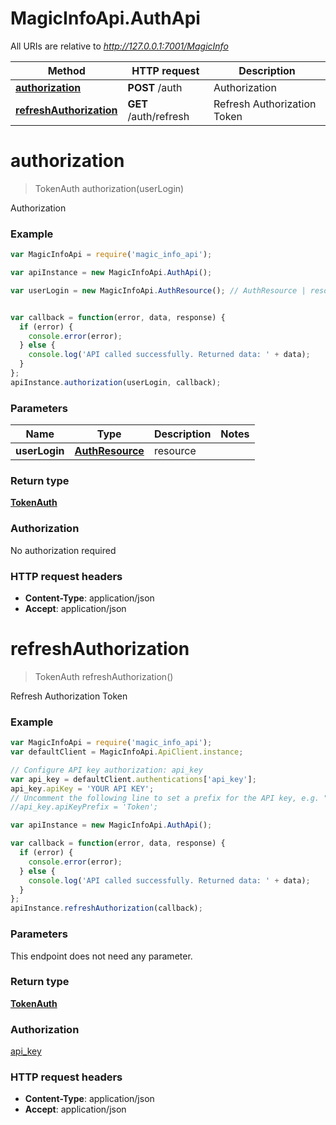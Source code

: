 # MagicInfoApi.AuthApi

All URIs are relative to *http://127.0.0.1:7001/MagicInfo*

Method | HTTP request | Description
------------- | ------------- | -------------
[**authorization**](AuthApi.md#authorization) | **POST** /auth | Authorization
[**refreshAuthorization**](AuthApi.md#refreshAuthorization) | **GET** /auth/refresh | Refresh Authorization Token


<a name="authorization"></a>
# **authorization**
> TokenAuth authorization(userLogin)

Authorization

### Example
```javascript
var MagicInfoApi = require('magic_info_api');

var apiInstance = new MagicInfoApi.AuthApi();

var userLogin = new MagicInfoApi.AuthResource(); // AuthResource | resource


var callback = function(error, data, response) {
  if (error) {
    console.error(error);
  } else {
    console.log('API called successfully. Returned data: ' + data);
  }
};
apiInstance.authorization(userLogin, callback);
```

### Parameters

Name | Type | Description  | Notes
------------- | ------------- | ------------- | -------------
 **userLogin** | [**AuthResource**](AuthResource.md)| resource | 

### Return type

[**TokenAuth**](TokenAuth.md)

### Authorization

No authorization required

### HTTP request headers

 - **Content-Type**: application/json
 - **Accept**: application/json

<a name="refreshAuthorization"></a>
# **refreshAuthorization**
> TokenAuth refreshAuthorization()

Refresh Authorization Token

### Example
```javascript
var MagicInfoApi = require('magic_info_api');
var defaultClient = MagicInfoApi.ApiClient.instance;

// Configure API key authorization: api_key
var api_key = defaultClient.authentications['api_key'];
api_key.apiKey = 'YOUR API KEY';
// Uncomment the following line to set a prefix for the API key, e.g. "Token" (defaults to null)
//api_key.apiKeyPrefix = 'Token';

var apiInstance = new MagicInfoApi.AuthApi();

var callback = function(error, data, response) {
  if (error) {
    console.error(error);
  } else {
    console.log('API called successfully. Returned data: ' + data);
  }
};
apiInstance.refreshAuthorization(callback);
```

### Parameters
This endpoint does not need any parameter.

### Return type

[**TokenAuth**](TokenAuth.md)

### Authorization

[api_key](../README.md#api_key)

### HTTP request headers

 - **Content-Type**: application/json
 - **Accept**: application/json

